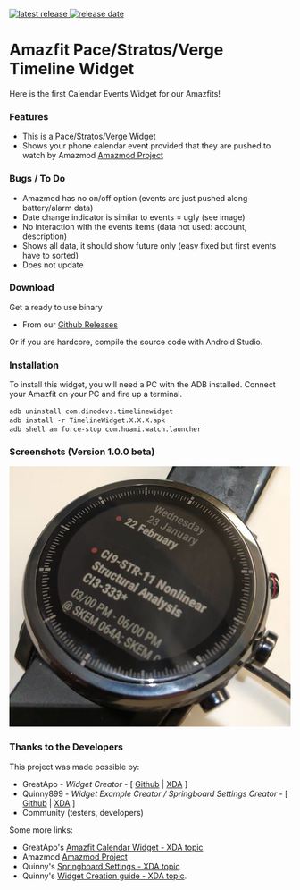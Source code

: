 [![latest release](https://img.shields.io/badge/latest%20release-v1.0.0.Beta-green.svg?style=flat-square) ![release date](https://img.shields.io/badge/release%20date-2019.00.00-orange.svg?style=flat-square)](https://github.com/GreatApo/Amazfit-Timeline-Widget/releases/latest)

# Amazfit Pace/Stratos/Verge Timeline Widget

Here is the first Calendar Events Widget for our Amazfits!



### Features
- This is a Pace/Stratos/Verge Widget
- Shows your phone calendar event provided that they are pushed to watch by Amazmod [Amazmod Project](https://github.com/AmazMod/AmazMod)


### Bugs / To Do
- Amazmod has no on/off option (events are just pushed along battery/alarm data)
- Date change indicator is similar to events = ugly (see image)
- No interaction with the events items (data not used: account, description)
- Shows all data, it should show future only (easy fixed but first events have to sorted)
- Does not update



### Download

Get a ready to use binary
 - From our [Github Releases](https://github.com/GreatApo/AmazfitPaceCalendarWidget/releases/latest)

Or if you are hardcore, compile the source code with Android Studio.



### Installation
To install this widget, you will need a PC with the ADB installed. Connect your Amazfit on your PC and fire up a terminal.

```shell
adb uninstall com.dinodevs.timelinewidget
adb install -r TimelineWidget.X.X.X.apk
adb shell am force-stop com.huami.watch.launcher
```



### Screenshots (Version 1.0.0 beta)
![Amazfit Timeline Widget v1.0.0](other%20files/TimelineWidget-0.0.0.jpg)



### Thanks to the Developers

This project was made possible by:

 - GreatApo - *Widget Creator* - [ [Github](https://github.com/GreatApo) | [XDA](https://forum.xda-developers.com/member.php?u=3668555) ]
 - Quinny899 - *Widget Example Creator / Springboard Settings Creator* - [ [Github](https://github.com/KieronQuinn) | [XDA](https://forum.xda-developers.com/member.php?u=3563640) ]
 - Community (testers, developers)

Some more links:

 - GreatApo's [Amazfit Calendar Widget - XDA topic](https://forum.xda-developers.com/smartwatch/amazfit/app-widget-calendar-pace-t3751889)
 - Amazmod [Amazmod Project](https://github.com/AmazMod/AmazMod)
 - Quinny's [Springboard Settings - XDA topic](https://forum.xda-developers.com/smartwatch/amazfit/app-springboard-settings-pace-rearrange-t3748651)
 - Quinny's [Widget Creation guide - XDA topic](https://forum.xda-developers.com/smartwatch/amazfit/dev-create-custom-home-screen-pages-pace-t3751731).
